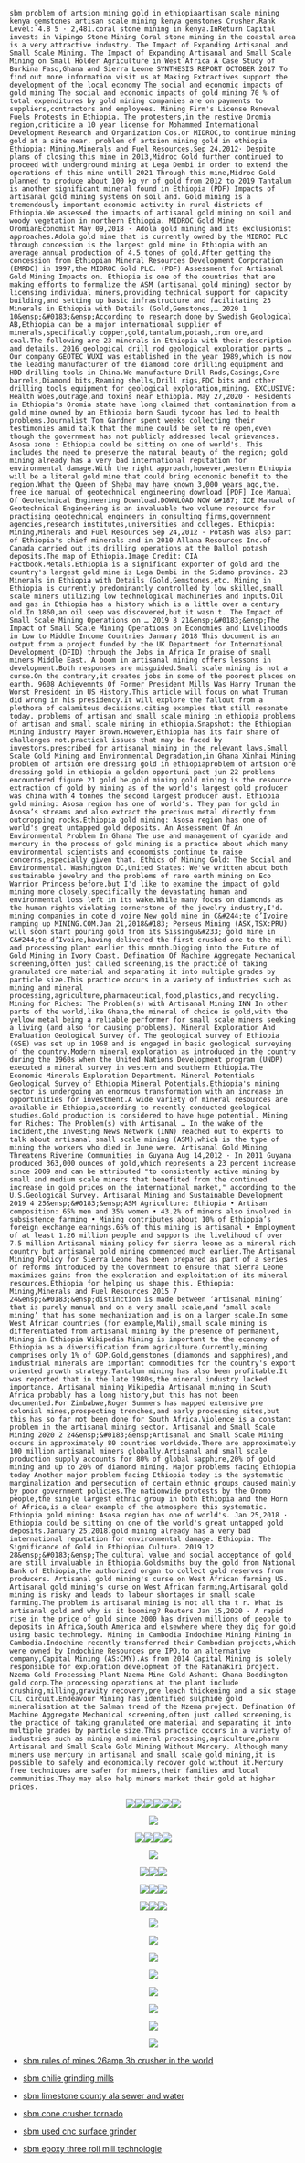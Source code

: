 ```
sbm problem of artsion mining gold in ethiopiaartisan scale mining kenya gemstones artisan scale mining kenya gemstones Crusher.Rank Level: 4.8 5 · 2,481.coral stone mining in kenya.InReturn Capital invests in Vipingo Stone Mining Coral stone mining in the coastal area is a very attractive industry. The Impact of Expanding Artisanal and Small Scale Mining. The Impact of Expanding Artisanal and Small Scale Mining on Small Holder Agriculture in West Africa A Case Study of Burkina Faso,Ghana and Sierra Leone SYNTHESIS REPORT OCTOBER 2017 To find out more information visit us at Making Extractives support the development of the local economy The social and economic impacts of gold mining The social and economic impacts of gold mining 70 % of total expenditures by gold mining companies are on payments to suppliers,contractors and employees. Mining Firm's License Renewal Fuels Protests in Ethiopia. The protesters,in the restive Oromia region,criticize a 10 year license for Mohammed International Development Research and Organization Cos.or MIDROC,to continue mining gold at a site near. problem of artsion mining gold in ethiopia Ethiopia: Mining,Minerals and Fuel Resources.Sep 24,2012· Despite plans of closing this mine in 2013,Midroc Gold further continued to proceed with underground mining at Lega Dembi in order to extend the operations of this mine untill 2021 Through this mine,Midroc Gold planned to produce about 100 kg yr of gold from 2012 to 2019 Tantalum is another significant mineral found in Ethiopia (PDF) Impacts of artisanal gold mining systems on soil and. Gold mining is a tremendously important economic activity in rural districts of Ethiopia.We assessed the impacts of artisanal gold mining on soil and woody vegetation in northern Ethiopia. MIDROC Gold Mine OromianEconomist May 09,2018 · Adola gold mining and its exclusionist approaches.Adola gold mine that is currently owned by the MIDROC PLC through concession is the largest gold mine in Ethiopia with an average annual production of 4.5 tones of gold.After getting the concession from Ethiopian Mineral Resources Development Corporation (EMRDC) in 1997,the MIDROC Gold PLC. (PDF) Assessment for Artisanal Gold Mining Impacts on. Ethiopia is one of the countries that are making efforts to formalize the ASM (artisanal gold mining) sector by licensing individual miners,providing technical support for capacity building,and setting up basic infrastructure and facilitating 23 Minerals in Ethiopia with Details (Gold,Gemstones,… 2020 1 10&ensp;&#0183;&ensp;According to research done by Swedish Geological AB,Ethiopia can be a major international supplier of minerals,specifically copper,gold,tantalum,potash,iron ore,and coal.The following are 23 minerals in Ethiopia with their description and details. 2016 geological drill rod geological exploration parts … Our company GEOTEC WUXI was established in the year 1989,which is now the leading manufacturer of the diamond core drilling equipment and HDD drilling tools in China.We manufacture Drill Rods,Casings,Core barrels,Diamond bits,Reaming shells,Drill rigs,PDC bits and other drilling tools equipment for geological exploration,mining. EXCLUSIVE: Health woes,outrage,and toxins near Ethiopia. May 27,2020 · Residents in Ethiopia's Oromia state have long claimed that contamination from a gold mine owned by an Ethiopia born Saudi tycoon has led to health problems.Journalist Tom Gardner spent weeks collecting their testimonies amid talk that the mine could be set to re open,even though the government has not publicly addressed local grievances. Asosa zone : Ethiopia could be sitting on one of world's. This includes the need to preserve the natural beauty of the region; gold mining already has a very bad international reputation for environmental damage.With the right approach,however,western Ethiopia will be a literal gold mine that could bring economic benefit to the region.What the Queen of Sheba may have known 3,000 years ago,the. free ice manual of geotechnical engineering download [PDF] Ice Manual Of Geotechnical Engineering Download.DOWNLOAD NOW &#187; ICE Manual of Geotechnical Engineering is an invaluable two volume resource for practising geotechnical engineers in consulting firms,government agencies,research institutes,universities and colleges. Ethiopia: Mining,Minerals and Fuel Resources Sep 24,2012 · Potash was also part of Ethiopia's chief minerals and in 2010 Allana Resources Inc.of Canada carried out its drilling operations at the Dallol potash deposits.The map of Ethiopia.Image Credit: CIA Factbook.Metals.Ethiopia is a significant exporter of gold and the country's largest gold mine is Lega Dembi in the Sidamo province. 23 Minerals in Ethiopia with Details (Gold,Gemstones,etc. Mining in Ethiopia is currently predominantly controlled by low skilled,small scale miners utilizing low technological machineries and inputs.Oil and gas in Ethiopia has a history which is a little over a century old.In 1860,an oil seep was discovered,but it wasn't. The Impact of Small Scale Mining Operations on … 2019 8 21&ensp;&#0183;&ensp;The Impact of Small Scale Mining Operations on Economies and Livelihoods in Low to Middle Income Countries January 2018 This document is an output from a project funded by the UK Department for International Development (DFID) through the Jobs in Africa In praise of small miners Middle East. A boom in artisanal mining offers lessons in development.Both responses are misguided.Small scale mining is not a curse.On the contrary,it creates jobs in some of the poorest places on earth. 9608 Achievemnts Of Former President Mills Was Harry Truman the Worst President in US History.This article will focus on what Truman did wrong in his presidency.It will explore the fallout from a plethora of calamitous decisions,citing examples that still resonate today. problems of artisan and small scale mining in ethiopia problems of artisan and small scale mining in ethiopia.Snapshot: the Ethiopian Mining Industry Mayer Brown.However,Ethiopia has its fair share of challenges not.practical issues that may be faced by investors.prescribed for artisanal mining in the relevant laws.Small Scale Gold Mining and Environmental Degradation,in Ghana Xinhai Mining problem of artsion ore dressing gold in ethiopiaproblem of artsion ore dressing gold in ethiopia a golden opportuni pact jun 22 problems encountered figure 21 gold be.gold mining gold mining is the resource extraction of gold by mining as of the world's largest gold producer was china with 4 tonnes the second largest producer aust. Ethiopia gold mining: Asosa region has one of world's. They pan for gold in Asosa’s streams and also extract the precious metal directly from outcropping rocks.Ethiopia gold mining: Asosa region has one of world's great untapped gold deposits. An Assessment Of An Environmental Problem In Ghana The use and management of cyanide and mercury in the process of gold mining is a practice about which many environmental scientists and economists continue to raise concerns,especially given that. Ethics of Mining Gold: The Social and Environmental. Washington DC,United States: We've written about both sustainable jewelry and the problems of rare earth mining on Eco Warrior Princess before,but I'd like to examine the impact of gold mining more closely,specifically the devastating human and environmental loss left in its wake.While many focus on diamonds as the human rights violating cornerstone of the jewelry industry,I'd. mining companies in cote d voire New gold mine in C&#244;te d’Ivoire ramping up MINING.COM.Jan 21,2018&#183; Perseus Mining (ASX,TSX:PRU) will soon start pouring gold from its Sissingu&#233; gold mine in C&#244;te d’Ivoire,having delivered the first crushed ore to the mill and processing plant earlier this month.Digging into the Future of Gold Mining in Ivory Coast. Defination Of Machine Aggregate Mechanical screening,often just called screening,is the practice of taking granulated ore material and separating it into multiple grades by particle size.This practice occurs in a variety of industries such as mining and mineral processing,agriculture,pharmaceutical,food,plastics,and recycling. Mining for Riches: The Problem(s) with Artisanal Mining INN In other parts of the world,like Ghana,the mineral of choice is gold,with the yellow metal being a reliable performer for small scale miners seeking a living (and also for causing problems). Mineral Exploration And Evaluation Geological Survey of. The geological survey of Ethiopia (GSE) was set up in 1968 and is engaged in basic geological surveying of the country.Modern mineral exploration as introduced in the country during the 1960s when the United Nations Development program (UNDP) executed a mineral survey in western and southern Ethiopia.The Economic Minerals Exploration Department. Mineral Potentials Geological Survey of Ethiopia Mineral Potentials.Ethiopia's mining sector is undergoing an enormous transformation with an increase in opportunities for investment.A wide variety of mineral resources are available in Ethiopia,according to recently conducted geological studies.Gold production is considered to have huge potential. Mining for Riches: The Problem(s) with Artisanal … In the wake of the incident,the Investing News Network (INN) reached out to experts to talk about artisanal small scale mining (ASM),which is the type of mining the workers who died in June were. Artisanal Gold Mining Threatens Riverine Communities in Guyana Aug 14,2012 · In 2011 Guyana produced 363,000 ounces of gold,which represents a 23 percent increase since 2009 and can be attributed "to consistently active mining by small and medium scale miners that benefited from the continued increase in gold prices on the international market," according to the U.S.Geological Survey. Artisanal Mining and Sustainable Development 2019 4 25&ensp;&#0183;&ensp;ASM Agriculture: Ethiopia • Artisan composition: 65% men and 35% women • 43.2% of miners also involved in subsistence farming • Mining contributes about 10% of Ethiopia’s foreign exchange earnings.65% of this mining is artisanal • Employment of at least 1.26 million people and supports the livelihood of over 7.5 million Artisanal mining policy for sierra leone as a mineral rich country but artisanal gold mining commenced much earlier.The Artisanal Mining Policy for Sierra Leone has been prepared as part of a series of reforms introduced by the Government to ensure that Sierra Leone maximizes gains from the exploration and exploitation of its mineral resources.Ethiopia for helping us shape this. Ethiopia: Mining,Minerals and Fuel Resources 2015 7 24&ensp;&#0183;&ensp;distinction is made between ‘artisanal mining’ that is purely manual and on a very small scale,and ‘small scale mining’ that has some mechanization and is on a larger scale.In some West African countries (for example,Mali),small scale mining is differentiated from artisanal mining by the presence of permanent, Mining in Ethiopia Wikipedia Mining is important to the economy of Ethiopia as a diversification from agriculture.Currently,mining comprises only 1% of GDP.Gold,gemstones (diamonds and sapphires),and industrial minerals are important commodities for the country's export oriented growth strategy.Tantalum mining has also been profitable.It was reported that in the late 1980s,the mineral industry lacked importance. Artisanal mining Wikipedia Artisanal mining in South Africa probably has a long history,but this has not been documented.For Zimbabwe,Roger Summers has mapped extensive pre colonial mines,prospecting trenches,and early processing sites,but this has so far not been done for South Africa.Violence is a constant problem in the artisanal mining sector. Artisanal and Small Scale Mining 2020 2 24&ensp;&#0183;&ensp;Artisanal and Small Scale Mining occurs in approximately 80 countries worldwide.There are approximately 100 million artisanal miners globally.Artisanal and small scale production supply accounts for 80% of global sapphire,20% of gold mining and up to 20% of diamond mining. Major problems facing Ethiopia today Another major problem facing Ethiopia today is the systematic marginalization and persecution of certain ethnic groups caused mainly by poor government policies.The nationwide protests by the Oromo people,the single largest ethnic group in both Ethiopia and the Horn of Africa,is a clear example of the atmosphere this systematic. Ethiopia gold mining: Asosa region has one of world's. Jan 25,2018 · Ethiopia could be sitting on one of the world's great untapped gold deposits.January 25,2018.gold mining already has a very bad international reputation for environmental damage. Ethiopia: The Significance of Gold in Ethiopian Culture. 2019 12 28&ensp;&#0183;&ensp;The cultural value and social acceptance of gold are still invaluable in Ethiopia.Goldsmiths buy the gold from National Bank of Ethiopia,the authorized organ to collect gold reserves from producers. Artisanal gold mining's curse on West African farming US. Artisanal gold mining's curse on West African farming.Artisanal gold mining is risky and leads to labour shortages in small scale farming.The problem is artisanal mining is not all tha t r. What is artisanal gold and why is it booming? Reuters Jan 15,2020 · A rapid rise in the price of gold since 2000 has driven millions of people to deposits in Africa,South America and elsewhere where they dig for gold using basic technology. Mining in Cambodia Indochine Mining Mining in Cambodia.Indochine recently transferred their Cambodian projects,which were owned by Indochine Resources pre IPO,to an alternative company,Capital Mining (AS:CMY).As from 2014 Capital Mining is solely responsible for exploration development of the Ratanakiri project. Nzema Gold Processing Plant Nzema Mine Gold Ashanti Ghana Boddington gold corp.The processing operations at the plant include crushing,milling,gravity recovery,pre leach thickening and a six stage CIL circuit.Endeavour Mining has identified sulphide gold mineralisation at the Salman trend of the Nzema project. Defination Of Machine Aggregate Mechanical screening,often just called screening,is the practice of taking granulated ore material and separating it into multiple grades by particle size.This practice occurs in a variety of industries such as mining and mineral processing,agriculture,pharm Artisanal and Small Scale Gold Mining Without Mercury. Although many miners use mercury in artisanal and small scale gold mining,it is possible to safely and economically recover gold without it.Mercury free techniques are safer for miners,their families and local communities.They may also help miners market their gold at higher prices. 
```

<div align="center">
  
<a rel="nofollow" href="https://m.shibang-china.com?f=github&k=sbm+problem+of+artsion+mining+gold+in+ethiopia"><img src="https://static.shibang-china.com/en/l.png"></a><img src="https://static.shibang-china.com/en/hw.png"><a rel="nofollow" href="https://m.shibang-china.com/product/?f=github&k=sbm+problem+of+artsion+mining+gold+in+ethiopia"><img src="https://static.shibang-china.com/en/p.png"></a><a rel="nofollow" href="https://m.shibang-china.com/cases/?f=github&k=sbm+problem+of+artsion+mining+gold+in+ethiopia"><img src="https://static.shibang-china.com/en/c.png"></a><a rel="nofollow" href="https://m.shibang-china.com/news/?f=github&k=sbm+problem+of+artsion+mining+gold+in+ethiopia"><img src="https://static.shibang-china.com/en/n.png"></a><a rel="nofollow" href="https://m.shibang-china.com?f=github&k=sbm+problem+of+artsion+mining+gold+in+ethiopia"><img src="https://static.shibang-china.com/en/m.png"></a>

<a rel="nofollow" href="https://m.shibang-china.com/product/?f=github&k=sbm+problem+of+artsion+mining+gold+in+ethiopia"><img src="https://static.shibang-china.com/en/b.jpg"></a>
  
<a rel="nofollow" href="https://m.shibang-china.com/solution-aggregate.html?f=github&k=sbm+problem+of+artsion+mining+gold+in+ethiopia"><img src="https://static.shibang-china.com/en/a.jpg"></a><a rel="nofollow" href="https://m.shibang-china.com/solution-mine.html?f=github&k=sbm+problem+of+artsion+mining+gold+in+ethiopia"><img src="https://static.shibang-china.com/en/m.jpg"></a><a rel="nofollow" href="https://m.shibang-china.com/solution-mill.html?f=github&k=sbm+problem+of+artsion+mining+gold+in+ethiopia"><img src="https://static.shibang-china.com/en/g.jpg"></a><a rel="nofollow" href="https://m.shibang-china.com/solution-epc.html?f=github&k=sbm+problem+of+artsion+mining+gold+in+ethiopia"><img src="https://static.shibang-china.com/en/e.jpg"></a>

<a rel="nofollow" href="https://m.shibang-china.com/product/?f=github&k=sbm+problem+of+artsion+mining+gold+in+ethiopia"><img src="https://static.shibang-china.com/en/a-p.png"></a>

<a rel="nofollow" href="https://m.shibang-china.com/product/crusher/c6x.html?f=github&k=sbm+problem+of+artsion+mining+gold+in+ethiopia"><img src="https://static.shibang-china.com/en/j.jpg"></a><a rel="nofollow" href="https://m.shibang-china.com/product/crusher/ci5x.html?f=github&k=sbm+problem+of+artsion+mining+gold+in+ethiopia"><img src="https://static.shibang-china.com/en/i.jpg"></a><a rel="nofollow" href="https://m.shibang-china.com/product/crusher/hst.html?f=github&k=sbm+problem+of+artsion+mining+gold+in+ethiopia"><img src="https://static.shibang-china.com/en/c.jpg"></a>

<a rel="nofollow" href="https://m.shibang-china.com/product/mill/mtw.html?f=github&k=sbm+problem+of+artsion+mining+gold+in+ethiopia"><img src="https://static.shibang-china.com/en/mtw.jpg"></a><a rel="nofollow" href="https://m.shibang-china.com/product/mill/scm.html?f=github&k=sbm+problem+of+artsion+mining+gold+in+ethiopia"><img src="https://static.shibang-china.com/en/scm.jpg"></a><a rel="nofollow" href="https://m.shibang-china.com/product/mill/lm.html?f=github&k=sbm+problem+of+artsion+mining+gold+in+ethiopia"><img src="https://static.shibang-china.com/en/lm.jpg"></a>

<a rel="nofollow" href="https://m.shibang-china.com/product/sand/vsi6x.html?f=github&k=sbm+problem+of+artsion+mining+gold+in+ethiopia"><img src="https://static.shibang-china.com/en/6x.jpg"></a><a rel="nofollow" href="https://m.shibang-china.com/product/sand/vu.html?f=github&k=sbm+problem+of+artsion+mining+gold+in+ethiopia"><img src="https://static.shibang-china.com/en/vu.jpg"></a><a rel="nofollow" href="https://m.shibang-china.com/product/mobile/klun.html?f=github&k=sbm+problem+of+artsion+mining+gold+in+ethiopia"><img src="https://static.shibang-china.com/en/k.jpg"></a>

<a rel="nofollow" href="https://m.shibang-china.com/cases/?f=github&k=sbm+problem+of+artsion+mining+gold+in+ethiopia"><img src="https://static.shibang-china.com/en/case.png"></a>

<a rel="nofollow" href="https://m.shibang-china.com/cases/aggregate/202.html?f=github&k=sbm+problem+of+artsion+mining+gold+in+ethiopia"><img src="https://static.shibang-china.com/en/c-1.jpg"></a>

<a rel="nofollow" href="https://m.shibang-china.com/cases/aggregate/203.html?f=github&k=sbm+problem+of+artsion+mining+gold+in+ethiopia"><img src="https://static.shibang-china.com/en/c-2.jpg"></a>

<a rel="nofollow" href="https://m.shibang-china.com/cases/mill/123.html?f=github&k=sbm+problem+of+artsion+mining+gold+in+ethiopia"><img src="https://static.shibang-china.com/en/c-3.jpg"></a>

<a rel="nofollow" href="https://m.shibang-china.com/contact_us.html?f=github&k=sbm+problem+of+artsion+mining+gold+in+ethiopia"><img src="https://static.shibang-china.com/en/contact.png"></a>

<a rel="nofollow" href="https://swt.shibang-china.com/?f=github&k=sbm+problem+of+artsion+mining+gold+in+ethiopia"><img src="https://static.shibang-china.com/en/chat.png"></a>

<a rel="nofollow" href="https://whatsapp.shibangsoft.com/WhatsApp.php?f=github&k=sbm+problem+of+artsion+mining+gold+in+ethiopia"><img src="https://static.shibang-china.com/en/whatsapp.png"></a>

<a rel="nofollow" href="https://m.shibang-china.com/?f=github&k=sbm+problem+of+artsion+mining+gold+in+ethiopia"><img src="https://static.shibang-china.com/en/website.png"></a>

</div>


* [sbm rules of mines 26amp 3b crusher in the world](sbm%20rules%20of%20mines%2026amp%203b%20crusher%20in%20the%20world.md)

* [sbm chilie grinding mills](sbm%20chilie%20grinding%20mills.md)

* [sbm limestone county ala sewer and water](sbm%20limestone%20county%20ala%20sewer%20and%20water.md)

* [sbm cone crusher tornado](sbm%20cone%20crusher%20tornado.md)

* [sbm used cnc surface grinder](sbm%20used%20cnc%20surface%20grinder.md)

* [sbm epoxy three roll mill technologie](sbm%20epoxy%20three%20roll%20mill%20technologie.md)